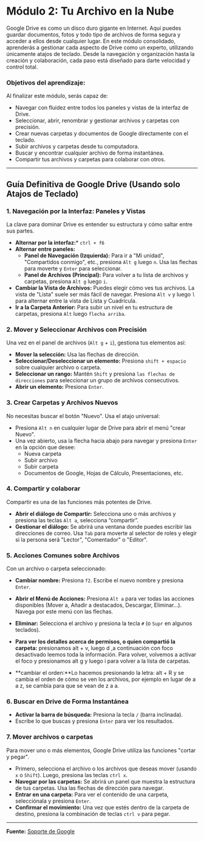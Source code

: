 # Módulo 2: Tu Archivo en la Nube

Google Drive es como un disco duro gigante en Internet. Aquí puedes guardar documentos, fotos y todo tipo de archivos de forma segura y acceder a ellos desde cualquier lugar. En este módulo consolidado, aprenderás a gestionar cada aspecto de Drive como un experto, utilizando únicamente atajos de teclado. Desde la navegación y organización hasta la creación y colaboración, cada paso está diseñado para darte velocidad y control total.

### Objetivos del aprendizaje:

Al finalizar este módulo, serás capaz de:
* Navegar con fluidez entre todos los paneles y vistas de la interfaz de Drive.
* Seleccionar, abrir, renombrar y gestionar archivos y carpetas con precisión.
* Crear nuevas carpetas y documentos de Google directamente con el teclado.
* Subir archivos y carpetas desde tu computadora.
* Buscar y encontrar cualquier archivo de forma instantánea.
* Compartir tus archivos y carpetas para colaborar con otros.

---

## Guía Definitiva de Google Drive (Usando solo Atajos de Teclado)

### 1. Navegación por la Interfaz: Paneles y Vistas

La clave para dominar Drive es entender su estructura y cómo saltar entre sus partes.
* **Alternar por la interfaz:*** `ctrl + f6`
* **Alternar entre paneles:**
    * **Panel de Navegación (Izquierda):** Para ir a "Mi unidad", "Compartidos conmigo", etc., presiona `Alt g` luego `n`. Usa las flechas para moverte y `Enter` para seleccionar.
    * **Panel de Archivos (Principal):** Para volver a tu lista de archivos y carpetas, presiona `Alt g` luego `i`.
* **Cambiar la Vista de Archivos:** Puedes elegir cómo ves tus archivos. La vista de "Lista" suele ser más fácil de navegar. Presiona `Alt v` y luego `l` para alternar entre la vista de Lista y Cuadrícula.
* **Ir a la Carpeta Anterior:** Para subir un nivel en tu estructura de carpetas, presiona `Alt` luego `flecha arriba`.

### 2. Mover y Seleccionar Archivos con Precisión

Una vez en el panel de archivos (`Alt g` + `i`), gestiona tus elementos así:

* **Mover la selección:** Usa las flechas de dirección.
* **Seleccionar/Deseleccionar un elemento:** Presiona `shift + espacio` sobre cualquier archivo o carpeta.
* **Seleccionar un rango:** Mantén `Shift` y presiona `las flechas de direcciones` para seleccionar un grupo de archivos consecutivos.
* **Abrir un elemento:** Presiona `Enter`.

### 3. Crear Carpetas y Archivos Nuevos

No necesitas buscar el botón "Nuevo". Usa el atajo universal:

* Presiona `Alt n` en cualquier lugar de Drive para abrir el menú "crear Nuevo".
* Una vez abierto, usa la flecha hacia abajo para navegar y presiona `Enter` en la opción que desee:
    * Nueva carpeta
    * Subir archivo
    * Subir carpeta
    * Documentos de Google, Hojas de Cálculo, Presentaciones, etc.

### 4. Compartir y colaborar

Compartir es una de las funciones más potentes de Drive.

* **Abrir el diálogo de Compartir:** Selecciona uno o más archivos y presiona las teclas `Alt a`, selecciona “compartir”.
* **Gestionar el diálogo:** Se abrirá una ventana donde puedes escribir las direcciones de correo. Usa `Tab` para moverte al selector de roles y elegir si la persona será "Lector", "Comentador" o "Editor".

### 5. Acciones Comunes sobre Archivos

Con un archivo o carpeta seleccionado:
* **Cambiar nombre:** Presiona `f2`. Escribe el nuevo nombre y presiona `Enter`.
* **Abrir el Menú de Acciones:** Presiona `Alt a` para ver todas las acciones disponibles (Mover a, Añadir a destacados, Descargar, Eliminar...). Navega por este menú con las flechas.
* **Eliminar:** Selecciona el archivo y presiona la tecla `#` (o `Supr` en algunos teclados).

* **Para ver los detalles acerca de permisos, o quien compartió la carpeta:** presionamos alt + v, luego d ,a continuación con foco desactivado leemos toda la información. Para volver, volvemos a activar el foco y presionamos alt g y luego i  para volver a la lista de carpetas.

* **cambiar el orden:**Lo hacemos presionando la letra: alt + R y se cambia el orden de cómo se ven los archivos, por ejemplo en lugar de a a z, se cambia para que se vean de z a a.



### 6. Buscar en Drive de Forma Instantánea

* **Activar la barra de búsqueda:** Presiona la tecla `/` (barra inclinada).
* Escribe lo que buscas y presiona `Enter` para ver los resultados.

### 7. Mover archivos o carpetas

Para mover uno o más elementos, Google Drive utiliza las funciones "cortar y pegar".

* Primero, selecciona el archivo o los archivos que deseas mover (usando `x` o `Shift`). Luego, presiona las teclas `ctrl x`.
* **Navegar por las carpetas:** Se abrirá un panel que muestra la estructura de tus carpetas. Usa las flechas de dirección para navegar.
* **Entrar en una carpeta:** Para ver el contenido de una carpeta, selecciónala y presiona `Enter`.
* **Confirmar el movimiento:** Una vez que estés dentro de la carpeta de destino, presiona la combinación de teclas `ctrl v` para pegar.

---
**Fuente:** [Soporte de Google](https://support.google.com/drive/answer/12169158?hl=en)